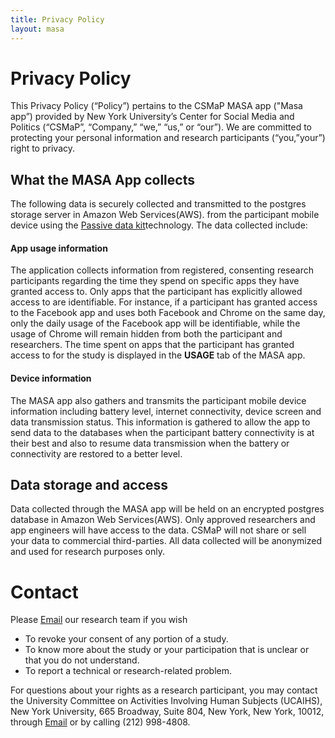 ```yaml
---
title: Privacy Policy
layout: masa
---
```

# Privacy Policy

This Privacy Policy (“Policy”) pertains to the CSMaP MASA app ("Masa app”) provided by New York University’s Center for Social Media and Politics (“CSMaP”, “Company,” “we,” “us,” or “our”). We are committed to protecting your personal information and research participants (“you,”your”) right to privacy.

## What the MASA App collects
The following data is securely collected and transmitted to the postgres storage server in Amazon Web Services(AWS). from the participant mobile device using the [Passive data kit](https://passivedatakit.org)technology. The data collected include: 

#### App usage information
The application collects information from registered, consenting research participants regarding the time they spend on specific apps they have granted access to. Only apps that the participant has explicitly allowed access to are identifiable. For instance, if a participant has granted access to the Facebook app and uses both Facebook and Chrome on the same day, only the daily usage of the Facebook app will be identifiable, while the usage of Chrome will remain hidden from both the participant and researchers. The time spent on apps that the participant has granted access to for the study is displayed in the **USAGE** tab of the MASA app.

#### Device information
The MASA app also gathers and transmits the participant mobile device information including battery level, internet connectivity, device screen and data transmission status. This information is gathered to allow the app to send data to the databases when the participant battery connectivity is at their best and also to resume data transmission when the battery or connectivity are restored to a better level.  

## Data storage and access
Data collected through the MASA app will be held on an encrypted postgres database in Amazon Web Services(AWS). Only approved researchers and app engineers will have access to the data. CSMaP will not share or sell your data to commercial third-parties. All data collected will be anonymized and used for research purposes only. 

# Contact 
Please <a href="mailto:globalsocialmediastudy@gmail.com ">Email</a> our research team if you wish 
* To revoke your consent of any portion of a study.
* To know more about the study or your participation that is unclear or that you do not understand. 
* To report a technical or research-related problem.

For questions about your rights as a research participant, you may contact the University Committee on Activities Involving Human Subjects (UCAIHS), New York University, 665 Broadway, Suite 804, New York, New York, 10012, through <a href="mailto:ask.humansubjects@nyu.edu">Email</a> or by calling (212) 998-4808.
